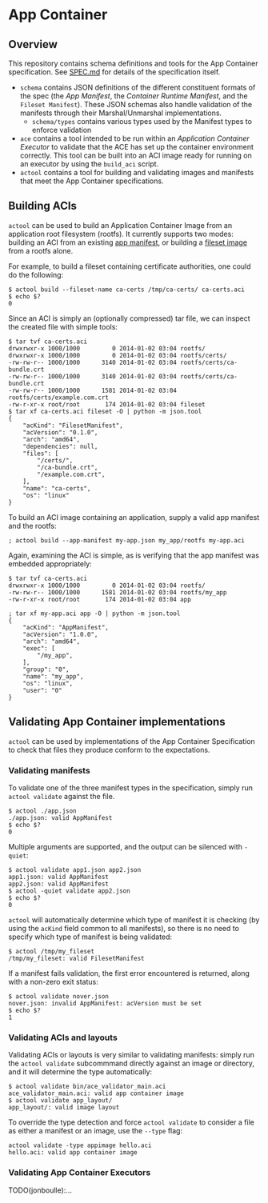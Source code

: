 # App Container 

## Overview

This repository contains schema definitions and tools for the App Container specification.
See [SPEC.md](SPEC.md) for details of the specification itself.
- `schema` contains JSON definitions of the different constituent formats of the spec (the _App Manifest_, the _Container Runtime Manifest_, and the `Fileset Manifest`). These JSON schemas also handle validation of the manifests through their Marshal/Unmarshal implementations.
  - `schema/types` contains various types used by the Manifest types to enforce validation
- `ace` contains a tool intended to be run within an _Application Container Executor_ to validate that the ACE has set up the container environment correctly. This tool can be built into an ACI image ready for running on an executor by using the `build_aci` script.
- `actool` contains a tool for building and validating images and manifests that meet the App Container specifications.

## Building ACIs 

`actool` can be used to build an Application Container Image from an application root filesystem (rootfs). It currently supports two modes: building an ACI from an existing [app manifest](SPEC.md#app-manifest), or building a [fileset image](SPEC.md#fileset-images) from a rootfs alone.

For example, to build a fileset containing certificate authorities, one could do the following:
```
$ actool build --fileset-name ca-certs /tmp/ca-certs/ ca-certs.aci
$ echo $?
0
```

Since an ACI is simply an (optionally compressed) tar file, we can inspect the created file with simple tools:

```
$ tar tvf ca-certs.aci
drwxrwxr-x 1000/1000         0 2014-01-02 03:04 rootfs/
drwxrwxr-x 1000/1000         0 2014-01-02 03:04 rootfs/certs/
-rw-rw-r-- 1000/1000      3140 2014-01-02 03:04 rootfs/certs/ca-bundle.crt
-rw-rw-r-- 1000/1000      3140 2014-01-02 03:04 rootfs/certs/ca-bundle.crt
-rw-rw-r-- 1000/1000      1581 2014-01-02 03:04 rootfs/certs/example.com.crt
-rw-r-xr-x root/root       174 2014-01-02 03:04 fileset
$ tar xf ca-certs.aci fileset -O | python -m json.tool
{
    "acKind": "FilesetManifest",
    "acVersion": "0.1.0",
    "arch": "amd64",
    "dependencies": null,
    "files": [
        "/certs/",
        "/ca-bundle.crt",
        "/example.com.crt",
    ],
    "name": "ca-certs",
    "os": "linux"
}
```

To build an ACI image containing an application, supply a valid app manifest and the rootfs:

```
; actool build --app-manifest my-app.json my_app/rootfs my-app.aci
```

Again, examining the ACI is simple, as is verifying that the app manifest was embedded appropriately:
```
$ tar tvf ca-certs.aci
drwxrwxr-x 1000/1000         0 2014-01-02 03:04 rootfs/
-rw-rw-r-- 1000/1000      1581 2014-01-02 03:04 rootfs/my_app
-rw-r-xr-x root/root       174 2014-01-02 03:04 app
```

```
; tar xf my-app.aci app -O | python -m json.tool
{
    "acKind": "AppManifest",
    "acVersion": "1.0.0",
    "arch": "amd64",
    "exec": [
        "/my_app",
    ],
    "group": "0",
    "name": "my_app",
    "os": "linux",
    "user": "0"
}
```

## Validating App Container implementations

`actool` can be used by implementations of the App Container Specification to check that files they produce conform to the expectations.

### Validating manifests

To validate one of the three manifest types in the specification, simply run `actool validate` against the file.

```
$ actool ./app.json
./app.json: valid AppManifest
$ echo $?
0
```

Multiple arguments are supported, and the output can be silenced with `-quiet`:

```
$ actool validate app1.json app2.json
app1.json: valid AppManifest
app2.json: valid AppManifest
$ actool -quiet validate app2.json
$ echo $?
0
```

`actool` will automatically determine which type of manifest it is checking (by using the `acKind` field common to all manifests), so there is no need to specify which type of manifest is being validated:
```
$ actool /tmp/my_fileset
/tmp/my_fileset: valid FilesetManifest
```

If a manifest fails validation, the first error encountered is returned, along with a non-zero exit status:
```
$ actool validate nover.json
nover.json: invalid AppManifest: acVersion must be set
$ echo $?
1
```

### Validating ACIs and layouts

Validating ACIs or layouts is very similar to validating manifests: simply run the `actool validate` subcommmand directly against an image or directory, and it will determine the type automatically:
```
$ actool validate bin/ace_validator_main.aci
ace_validator_main.aci: valid app container image
$ actool validate app_layout/
app_layout/: valid image layout
```

To override the type detection and force `actool validate` to consider a file as either a manifest or an image, use the `--type` flag:

```
actool validate -type appimage hello.aci
hello.aci: valid app container image
```

### Validating App Container Executors

TODO(jonboulle):...


